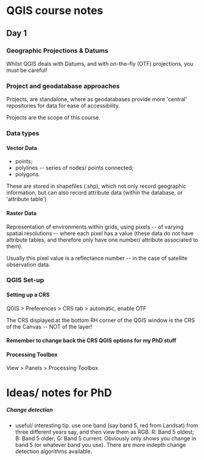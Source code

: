 # QGIS course notes

## Day 1

### Geographic Projections & Datums

Whilst QGIS deals with Datums, and with on-the-fly (OTF) projections, you must be careful!

### Project and geodatabase approaches

Projects, are standalone, where as geodatabases provide more 'central' repositories for data for ease of accessibility.

Projects are the scope of this course.

### Data types

#### Vector Data
- points;
- polylines -- series of nodes/ points connected;
- polygons.

These are stored in shapefiles (.shp), which not only record geographic information, but can also record attribute data (within the database, or 'attribute table')

#### Raster Data
Representation of environments within grids, using pixels -- of varying spatial resolutions -- where each pixel has a value (these data do not have attribute tables, and therefore only have one number/ attribute associated to them).

Usually this pixel value is a reflectance number -- in the case of satellite observation data.


### QGIS Set-up

#### Setting up a CRS
QGIS > Preferences > CRS tab > automatic, enable OTF

The CRS displayed at the bottom RH corner of the QGIS window is the CRS of the Canvas -- NOT of the layer!

#### Remember to change back the CRS QGIS options for my PhD stuff

#### Processing Toolbox
View > Panels > Processing Toolbox



# Ideas/ notes for PhD
##### Change detection
- useful/ interesting tip. use one band (say band 5, red from Landsat) from three different years say, and then view them as RGB. R: Band 5 oldest; B: Band 5 older; G: Band 5 current. Obviously only shows you change in band 5 (or whatever band you use). There are more indepth change detection algorithms available.
    


